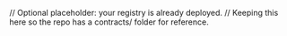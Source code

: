 // Optional placeholder: your registry is already deployed.
// Keeping this here so the repo has a contracts/ folder for reference.
